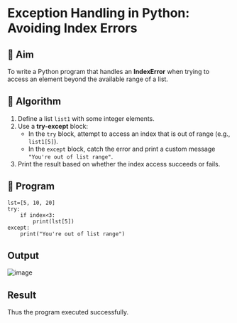 # Exception Handling in Python: Avoiding Index Errors

## 🎯 Aim
To write a Python program that handles an **IndexError** when trying to access an element beyond the available range of a list.

## 🧠 Algorithm
1. Define a list `list1` with some integer elements.
2. Use a **try-except** block:
   - In the `try` block, attempt to access an index that is out of range (e.g., `list1[5]`).
   - In the `except` block, catch the error and print a custom message `"You're out of list range"`.
3. Print the result based on whether the index access succeeds or fails.

## 🧾 Program
```
lst=[5, 10, 20]
try:
    if index<3:
        print(lst[5])
except:
    print("You're out of list range")
```
## Output
![image](https://github.com/user-attachments/assets/98b7eb93-f26d-4ece-ae83-8bc61fa46cd5)


## Result
Thus the program executed successfully.
